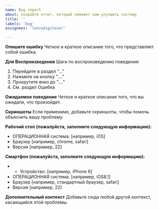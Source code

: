 ```yaml
---
name: Bug report
about: Создайте отчет, который поможет нам улучшить систему
title: ''
labels: 'bug'
assignees: 'lencodigitexer'

---
```


<!-- Если у вас есть вопрос, вам следует вместо этого использовать обсуждения: https://github.com/f5ociety/Trydex/discussions -->

**Опишите ошибку**
Четкое и краткое описание того, что представляет собой ошибка.

**Для Воспроизведения**
Шаги по воспроизведению поведения:
1. Перейдите в раздел "..."
2. Нажмите на кнопку "...."
3. Прокрутите вниз до "...."
4. См. раздел Ошибка

**Ожидаемое поведение**
Четкое и краткое описание того, что вы ожидали, что произойдет.

**Скриншоты**
Если применимо, добавьте скриншоты, чтобы помочь объяснить вашу проблему.

**Рабочий стол (пожалуйста, заполните следующую информацию):**
- ОПЕРАЦИОННАЯ система: [например, iOS]
- Браузер [например, chrome, safari]
- Версия [например, 22]

**Смартфон (пожалуйста, заполните следующую информацию):**
- - Устройство: [например, iPhone 6]
- ОПЕРАЦИОННАЯ система: [например, iOS8.1]
- Браузер [например, стандартный браузер, safari]
- Версия [например, 22]

**Дополнительный контекст**
Добавьте сюда любой другой контекст, касающийся этой проблемы.
